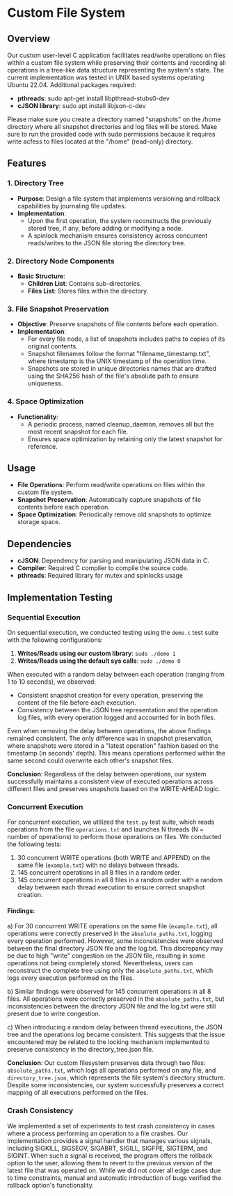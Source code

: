 # Custom File System

## Overview
Our custom user-level C application facilitates read/write operations on files within a custom file system while preserving their contents and recording all operations in a tree-like data structure representing the system's state.
The current implementation was tested in UNIX based systems operating Ubuntu 22.04. Additional packages required:
- **pthreads**: sudo apt-get install libpthread-stubs0-dev
- **cJSON library**: sudo apt install libjson-c-dev


Please make sure you create a directory named "snapshots" on the /home directory where all snapshot directories and log files will be stored. Make sure to run the provided code with sudo permissions because it requires write acfess to files located at the "/home" (read-only) directory. 


## Features

### 1. Directory Tree
- **Purpose**: Design a file system that implements versioning and rollback capabilities by journaling file updates.
- **Implementation**: 
    - Upon the first operation, the system reconstructs the previously stored tree, if any, before adding or modifying a node.
    - A spinlock mechanism ensures consistency across concurrent reads/writes to the JSON file storing the directory tree.

### 2. Directory Node Components
- **Basic Structure**:
    - **Children List**: Contains sub-directories.
    - **Files List**: Stores files within the directory.

### 3. File Snapshot Preservation
- **Objective**: Preserve snapshots of file contents before each operation.
- **Implementation**:
    - For every file node, a list of snapshots includes paths to copies of its original contents.
    - Snapshot filenames follow the format "filename_timestamp.txt", where timestamp is the UNIX timestamp of the operation time.
    - Snapshots are stored in unique directories names that are drafted using the SHA256 hash of the file's absolute path to ensure uniqueness.

### 4. Space Optimization
- **Functionality**:
    - A periodic process, named cleanup_daemon, removes all but the most recent snapshot for each file.
    - Ensures space optimization by retaining only the latest snapshot for reference.

## Usage
- **File Operations**: Perform read/write operations on files within the custom file system.
- **Snapshot Preservation**: Automatically capture snapshots of file contents before each operation.
- **Space Optimization**: Periodically remove old snapshots to optimize storage space.


## Dependencies
- **cJSON**: Dependency for parsing and manipulating JSON data in C.
- **Compiler**: Required C compiler to compile the source code.
- **pthreads**: Required library for mutex and spinlocks usage


## Implementation Testing

### Sequential Execution
On sequential execution, we conducted testing using the `demo.c` test suite with the following configurations:
1. **Writes/Reads using our custom library**: `sudo ./demo 1`
2. **Writes/Reads using the default sys calls**: `sudo ./demo 0`

When executed with a random delay between each operation (ranging from 1 to 10 seconds), we observed:
- Consistent snapshot creation for every operation, preserving the content of the file before each execution.
- Consistency between the JSON tree representation and the operation log files, with every operation logged and accounted for in both files.

Even when removing the delay between operations, the above findings remained consistent. The only difference was in snapshot preservation, where snapshots were stored in a "latest operation" fashion based on the timestamp (in seconds' depth). This means operations performed within the same second could overwrite each other's snapshot files.

**Conclusion**: Regardless of the delay between operations, our system successfully maintains a consistent view of executed operations across different files and preserves snapshots based on the WRITE-AHEAD logic.

### Concurrent Execution
For concurrent execution, we utilized the `test.py` test suite, which reads operations from the file `operations.txt` and launches N threads (N = number of operations) to perform those operations on files. We conducted the following tests:
1. 30 concurrent WRITE operations (both WRITE and APPEND) on the same file (`example.txt`) with no delays between threads.
2. 145 concurrent operations in all 8 files in a random order.
3. 145 concurrent operations in all 8 files in a random order with a random delay between each thread execution to ensure correct snapshot creation.

#### Findings:
a) For 30 concurrent WRITE operations on the same file (`example.txt`), all operations were correctly preserved in the `absolute_paths.txt`, logging every operation performed. However, some inconsistencies were observed between the final directory JSON file and the log.txt. This discrepancy may be due to high "write" congestion on the JSON file, resulting in some operations not being completely stored. Nevertheless, users can reconstruct the complete tree using only the `absolute_paths.txt`, which logs every execution performed on the files.

b) Similar findings were observed for 145 concurrent operations in all 8 files. All operations were correctly preserved in the `absolute_paths.txt`, but inconsistencies between the directory JSON file and the log.txt were still present due to write congestion.

c) When introducing a random delay between thread executions, the JSON tree and the operations log became consistent. This suggests that the issue encountered may be related to the locking mechanism implemented to preserve consistency in the directory_tree.json file.

**Conclusion**: Our custom filesystem preserves data through two files: `absolute_paths.txt`, which logs all operations performed on any file, and `directory_tree.json`, which represents the file system's directory structure. Despite some inconsistencies, our system successfully preserves a correct mapping of all executions performed on the files.

### Crash Consistency
We implemented a set of experiments to test crash consistency in cases where a process performing an operation to a file crashes. Our implementation provides a signal handler that manages various signals, including SIGKILL, SIGSEGV, SIGABRT, SIGILL, SIGFPE, SIGTERM, and SIGINT. When such a signal is received, the program offers the rollback option to the user, allowing them to revert to the previous version of the latest file that was operated on. While we did not cover all edge cases due to time constraints, manual and automatic introduction of bugs verified the rollback option's functionality.

